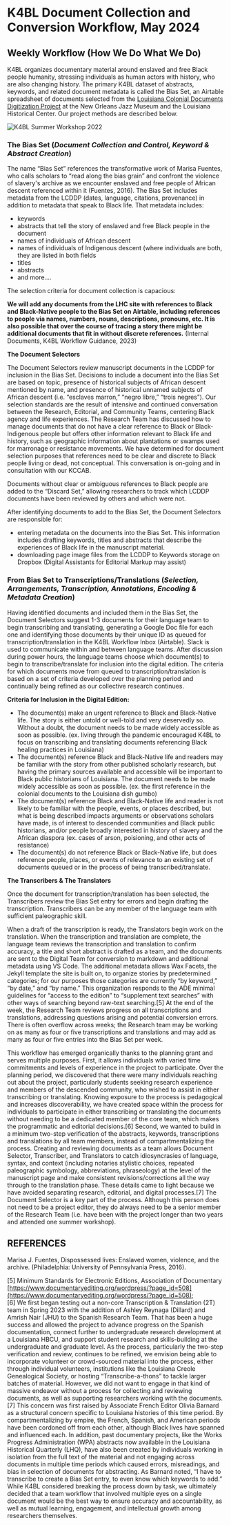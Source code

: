 # K4BL Document Collection and Conversion Workflow, May 2024  

## Weekly Workflow (How We Do What We Do)

K4BL organizes documentary material around enslaved and free Black people humanity, stressing individuals as human actors with history, who are also changing history. The primary K4BL dataset of abstracts, keywords, and related document metadata is called the Bias Set, an Airtable spreadsheet of documents selected from the [Louisiana Colonial Documents Digitization Project](lacolonialdocs.org) at the New Orleans Jazz Museum and the Louisiana Historical Center. Our project methods are described below.   

![K4BL Summer Workshop 2022](http://lxcprojects.org/k4bl/images/20220813_153452.jpg)  

### The Bias Set (_Document Collection and Control, Keyword & Abstract Creation_)

The name “Bias Set” references the transformative work of Marisa Fuentes, who calls scholars to “read along the bias grain” and confront the violence of slavery's archive as we encounter enslaved and free people of African descent referenced within it (Fuentes, 2016). The Bias Set includes metadata from the LCDDP (dates, language, citations, provenance) in addition to metadata that speak to Black life. That metadata includes:

* keywords
* abstracts that tell the story of enslaved and free Black people in the document
* names of individuals of African descent
* names of individuals of Indigenous descent (where individuals are both, they are listed in both fields
* titles
* abstracts 
* and more....

The selection criteria for document collection is capacious:

**We will add any documents from the LHC site with references to Black and Black-Native people to the Bias Set on Airtable, including references to people via names, numbers, nouns, descriptions, pronouns, etc. It is also possible that over the course of tracing a story there might be additional documents that fit in without discrete references.** (Internal Documents, K4BL Workflow Guidance, 2023)  

**The Document Selectors**  

The Document Selectors review manuscript documents in the LCDDP for inclusion in the Bias Set. Decisions to include a document into the Bias Set are based on topic, presence of historical subjects of African descent mentioned by name, and presence of historical unnamed subjects of African descent (i.e. “esclaves marron,” “negro libre,” “trois negres”). Our selection standards are the result of intensive and continued conversation between the Research, Editorial, and Community Teams, centering Black agency and life experiences. The Research Team has discussed how to manage documents that do not have a clear reference to Black or Black-Indigenous people but offers other information relevant to Black life and history, such as geographic information about plantations or swamps used for marronage or resistance movements. We have determined for document selection purposes that references need to be clear and discrete to Black people living or dead, not conceptual. This conversation is on-going and in consultation with our KCCAB. 

Documents without clear or ambiguous references to Black people are added to the “Discard Set,” allowing researchers to track which LCDDP documents have been reviewed by others and which were not.

After identifying documents to add to the Bias Set, the Document Selectors are responsible for:  

* entering metadata on the documents into the Bias Set. This information includes drafting keywords, titles and abstracts that describe the experiences of Black life in the manuscript material.  
* downloading page image files from the LCDDP to Keywords storage on Dropbox (Digital Assistants for Editorial Markup may assist)

### From Bias Set to Transcriptions/Translations (_Selection, Arrangements, Transcription, Annotations, Encoding & Metadata Creation_) 

Having identified documents and included them in the Bias Set, the Document Selectors suggest 1-3 documents for their language team to begin transcribing and translating, generating a Google Doc file for each one and identifying those documents by their unique ID as queued for transcription/translation in the K4BL Workflow Inbox (Airtable). Slack is used to communicate within and between language teams. After discussion during power hours, the language teams choose which document(s) to begin to transcribe/translate for inclusion into the digital edition. The criteria for which documents move from queued to transcription/translation is based on a set of criteria developed over the planning period and continually being refined as our collective research continues. 

**Criteria for Inclusion in the Digital Edition:** 
* The document(s) make an urgent reference to Black and Black-Native life. The story is either untold or well-told and very deservedly so. Without a doubt, the document needs to be made widely accessible as soon as possible. (ex. living through the pandemic encouraged K4BL to focus on transcribing and translating documents referencing Black healing practices in Louisiana)
* The document(s) reference Black and Black-Native life and readers may be familiar with the story from other published scholarly research, but having the primary sources available and accessible will be important to Black public historians of Louisiana. The document needs to be made widely accessible as soon as possible. (ex. the first reference in the colonial documents to the Louisiana dish gumbo)
* The document(s) reference Black and Black-Native life and reader is not likely to be familiar with the people, events, or places described, but what is being described impacts arguments or observations scholars have made, is of interest to descended communities and Black public historians, and/or people broadly interested in history of slavery and the African diaspora (ex. cases of arson, poisioning, and other acts of resistance)
* The document(s) do not reference Black or Black-Native life, but does reference people, places, or events of relevance to an existing set of documents queued or in the process of being transcribed/translate.

**The Transcribers & The Translators**

Once the document for transcription/translation has been selected, the Transcribers review the Bias Set entry for errors and begin drafting the transcription. Transcribers can be any member of the language team with sufficient paleographic skill. 

When a draft of the transcription is ready, the Translators begin work on the translation. When the transcription and translation are complete, the language team reviews the transcription and translation to confirm accuracy, a title and short abstract is drafted as a team, and the documents are sent to the Digital Team for conversion to markdown and additional metadata using VS Code. The additional metadata allows Wax Facets, the Jekyll template the site is built on, to organize stories by predetermined categories; for our purposes those categories are currently “by keyword,” “by date,” and “by name.” This organization responds to the ADE minimal guidelines for “access to the edition” to “supplement text searches” with other ways of searching beyond raw-text searching.[5] At the end of the week, the Research Team reviews progress on all transcriptions and translations, addressing questions arising and potential conversion errors. There is often overflow across weeks; the Research team may be working on as many as four or five transcriptions and translations and may add as many as four or five entries into the Bias Set per week.  

This workflow has emerged organically thanks to the planning grant and serves multiple purposes. First, it allows individuals with varied time commitments and levels of experience in the project to participate. Over the planning period, we discovered that there were many individuals reaching out about the project, particularly students seeking research experience and members of the descended community, who wished to assist in either transcribing or translating. Knowing exposure to the process is pedagogical and increases discoverability, we have created space within the process for individuals to participate in either transcribing or translating the documents without needing to be a dedicated member of the core team, which makes the programmatic and editorial decisions.[6] Second, we wanted to build in a minimum two-step verification of the abstracts, keywords, transcriptions and translations by all team members, instead of compartmentalizing the process. Creating and reviewing documents as a team allows Document Selector, Transcriber, and Translators to catch idiosyncrasies of language, syntax, and context (including notaries stylistic choices, repeated paleographic symbology, abbreviations, phraseology) at the level of the manuscript page and make consistent revisions/corrections all the way through to the translation phase. These details came to light because we have avoided separating research, editorial, and digital processes.[7] The Document Selector is a key part of the process. Although this person does not need to be a project editor, they do always need to be a senior member of the Research Team (i.e. have been with the project longer than two years and attended one summer workshop).



## REFERENCES

Marisa J. Fuentes, Dispossessed lives: Enslaved women, violence, and the archive. (Philadelphia: University of Pennsylvania Press, 2016).  


 
[5] Minimum Standards for Electronic Editions, Association of Documentary [https://www.documentaryediting.org/wordpress/?page_id=508](https://www.documentaryediting.org/wordpress/?page_id=508);  
[6] We first began testing out a non-core Transcription & Translation (2T) team in Spring 2023 with the addition of Ashley Reynaga (Dillard) and Amrish Nair (JHU) to the Spanish Research Team. That has been a huge success and allowed the project to advance progress on the Spanish documentation, connect further to undergraduate research development at a Louisiana HBCU, and support student research and skills-building at the undergraduate and graduate level. As the process, particularly the two-step verification and review, continues to be refined, we envision being able to incorporate volunteer or crowd-sourced material into the process, either through individual volunteers, institutions like the Louisiana Creole Genealogical Society, or hosting “Transcribe-a-thons” to tackle larger batches of material. However, we did not want to engage in that kind of massive endeavor without a process for collecting and reviewing documents, as well as supporting researchers working with the documents.  
[7] This concern was first raised by Associate French Editor Olivia Barnard as a structural concern specific to Louisiana histories of this time period. By compartmentalizing by empire, the French, Spanish, and American periods have been cordoned off from each other, although Black lives have spanned and influenced each. In addition, past documentary projects, like the Works Progress Administration (WPA) abstracts now available in the Louisiana Historical Quarterly (LHQ), have also been created by individuals working in isolation from the full text of the material and not engaging across documents in multiple time periods which caused errors, misreadings, and bias in selection of documents for abstracting. As Barnard noted, “I have to transcribe to create a Bias Set entry, to even know which keywords to add.” While K4BL considered breaking the process down by task, we ultimately decided that a team workflow that involved multiple eyes on a single document would be the best way to ensure accuracy and accountability, as well as mutual learning, engagement, and intellectual growth among researchers themselves.  






